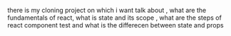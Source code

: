 there is my cloning project on which i want talk about ,
what are the fundamentals of react,
what is state and its scope ,
what are the steps of react component test and 
what is the differecen between state and props
